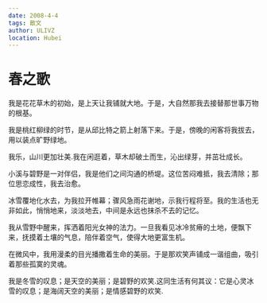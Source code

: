 ```yaml
---
date: 2008-4-4
tags: 散文
author: ULIVZ
location: Hubei
---
```


# 春之歌

我是花花草木的初始，是上天让我铺就大地。于是，大自然那我去接替那世事万物的根基。 

我是桃红柳绿的时节，是从邱比特之箭上射落下来。于是，傍晚的闲客将我拔去，用以装点旷野绿地。 

我乐，山川更加壮美.我在闲逛着，草木却破土而生，沁出绿芽，并茁壮成长。 

小溪与碧野是一对伴侣，我是他们之间沟通的桥堤。这位苦闷难抵，我去清除；那位思恋成性，我去治愈。 

冰雪覆地化水去，为我拉开帷幕；骤风急雨花谢地，示我行程将至。我的生活也无非如此，悄悄地来，淡淡地去，中间是永远也抹杀不去的记忆。 

我从雪野中醒来，挥洒着阳光女神的法力。一旦我看见冰冷贫瘠的土地，便飘下来，抚摸着土壤的气息，陪伴着空气，使得大地更富生机。 

在微风中，我用漫柔的目光播撒着生命的美丽。于是那欢笑声铺成一谐组曲，吸引着那些孤寞的灵魂。 

我是冬雪的叹息；是天空的美丽；是碧野的欢笑.这同生活有何其议：它是心灵冰雪的叹息；是海阔天空的美丽；是情感碧野的欢笑.
